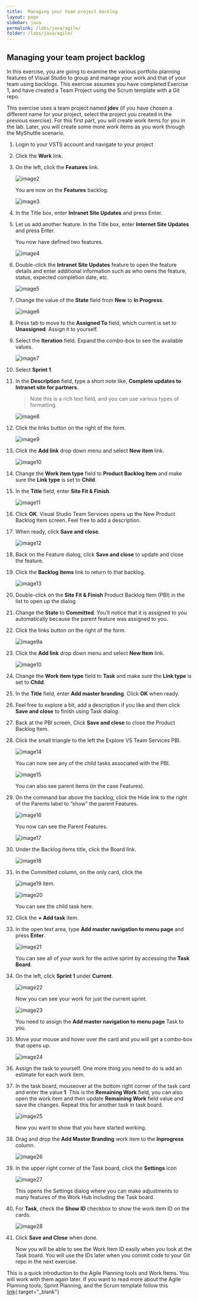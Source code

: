 ```yaml
---
title:  Managing your team project backlog
layout: page
sidebar: java
permalink: /labs/java/agile/
folder: /labs/java/agile/
---
```


## Managing your team project backlog

In this exercise, you are going to examine the various portfolio planning features of Visual Studio to group and manage your work and that of your team using backlogs. This exercise assumes you have completed Exercise 1, and have created a Team Project using the Scrum template with a Git repo.

This exercise uses a team project named **jdev** (if you have chosen a different name for your project, select the project you created in the previous exercise). For this first part, you will create work items for you in the lab. Later, you will create some more work items as you work
through the MyShuttle scenario.

1. Login to your VSTS account and navigate to your project

1. Click the **Work** link.

1. On the left, click the **Features** link.

    ![image2](images/image2.png)

    You are now on the **Features** backlog.

    ![image3](images/image3.png)

1. In the Title box, enter **Intranet Site Updates** and press Enter.

1. Let us add another feature. In the Title box, enter **Internet Site Updates** and press Enter.

    You now have defined two features.

    ![image4](images/image4.png)

1. Double-click the **Intranet Site Updates** feature to open the feature details and enter additional information such as who owns the feature, status, expected completion date, etc.

    ![image5](images/image5.png)

1. Change the value of the **State** field from **New** to **In Progress**.

    ![image6](images/image6.png)

1. Press tab to move to the **Assigned To** field, which current is set to **Unassigned**. Assign it to yourself.

1. Select the **Iteration** field. Expand the combo-box to see the available values.

    ![image7](images/image7.png)

1. Select **Sprint 1**.

1. In the **Description** field, type a short note like, **Complete updates to Intranet site for partners**.

    > Note this is a rich text field, and you can use various types of formatting.

    ![image8](images/image8.png)

1. Click the links button on the right of the form.

    ![image9](images/image9.png)

1. Click the **Add link** drop down menu and select **New item** link.

    ![image10](images/image10.png)

1. Change the **Work item type** field to **Product Backlog Item** and make sure the **Link type** is set to **Child**.

1. In the **Title** field, enter **Site Fit & Finish**.

    ![image11](images/image11.png)

1. Click **OK**. Visual Studio Team Services opens up the New Product Backlog Item screen. Feel free to add a description.

1. When ready, click **Save and close**.

    ![image12](images/image12.png)

1. Back on the Feature dialog, click **Save and close** to update and close the feature.

1. Click the **Backlog Items** link to return to that backlog.

    ![image13](images/image13.png)

1. Double-click on the **Site Fit & Finish** Product Backlog Item (PBI) in the list to open up the dialog

1. Change the **State** to **Committed**. You’ll notice that it is assigned to you automatically because the parent feature was assigned to you.

1. Click the links button on the right of the form.

    ![image9a](images/image9a.png)

1. Click the **Add link** drop down menu and select **New Item** link.

    ![image10](images/image10.png)

1. Change the **Work item type** field to **Task** and make sure the **Link type** is set to **Child**.

1. In the **Title** field, enter **Add master branding**. Click **OK** when ready.

1. Feel free to explore a bit, add a description if you like and then click **Save and close** to finish using Task dialog.

1. Back at the PBI screen, Click **Save and close** to close the Product Backlog Item.

1. Click the small triangle to the left the Explore VS Team Services PBI.

    ![image14](images/image14.png)

    You can now see any of the child tasks associated with the PBI.

    ![image15](images/image15.png)

    You can also see parent items (in the case Features).

1. On the command bar above the backlog, click the Hide link to the right of the Parents label to “show” the parent Features.

    ![image16](images/image16.png)

    You now can see the Parent Features.

    ![image17](images/image17.png)

1. Under the Backlog items title, click the Board link.

     ![image18](images/image18.png)

1. In the Committed column, on the only card, click the

    ![image19](images/image19.png) item.

    ![image20](images/image20.png)

    You can see the child task here.

1. Click the **+ Add task** item.

1. In the open text area, type **Add master navigation to menu page** and press **Enter**.

    ![image21](images/image21.png)

    You can see all of your work for the active sprint by accessing the **Task Board**.

1. On the left, click **Sprint 1** under **Current**.

    ![image22](images/image22.png)

    Now you can see your work for just the current sprint.

    ![image23](images/image23.png)

    You need to assign the **Add master navigation to menu page** Task to you.

1. Move your mouse and hover over the card and you will get a combo-box that opens up.

    ![image24](images/image24.png)

1. Assign the task to yourself. One more thing you need to do is add an estimate for each work item.

1. In the task board, mouseover at the bottom right corner of the task card and enter the value **1**. This is the **Remaining Work** field, you can also open the work item and then update **Remaining Work** field value and save the changes. Repeat this for another task in task board.

    ![image25](images/image25.png)

    Now you want to show that you have started working.

1. Drag and drop the **Add Master Branding** work item to the **Inprogress** column.

    ![image26](images/image26.png)

1. In the upper right corner of the Task board, click the **Settings** icon

    ![image27](images/image27.png)

    This opens the Settings dialog where you can make adjustments to many features of the Work Hub including the Task board.

1. For **Task**, check the **Show ID** checkbox to show the work item ID on the cards.

    ![image28](images/image28.png)

1. Click **Save and Close** when done.

    Now you will be able to see the Work Item ID easily when you look at the Task board. You will use the IDs later when you commit code to
    your Git repo in the next exercise.

This is a quick introduction to the Agile Planning tools and Work Items. You will work with them again later. If you want to read more about the Agile Planning tools, Sprint Planning, and the Scrum template follow this [link](https://msdn.microsoft.com/en-us/Library/vs/alm/Work/scrum/sprint-planning){:target="_blank"}
